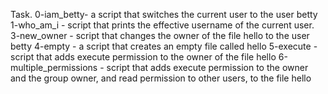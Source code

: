 Task. 0-iam_betty- a script that switches the current user to the user betty
1-who_am_i - script that prints the effective username of the current user.
3-new_owner - script that changes the owner of the file hello to the user betty
4-empty - a script that creates an empty file called hello
5-execute - script that adds execute permission to the owner of the file hello
6-multiple_permissions - script that adds execute permission to the owner and the group owner, and read permission to other users, to the file hello
